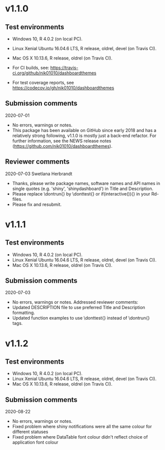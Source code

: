 # v1.1.0
## Test environments
* Windows 10, R 4.0.2 (on local PC).
* Linux Xenial Ubuntu 16.04.6 LTS, R release, oldrel, devel (on Travis CI).
* Mac OS X 10.13.6, R release, oldrel (on Travis CI).

* For CI builds, see: https://travis-ci.org/github/nik01010/dashboardthemes
* For test coverage reports, see https://codecov.io/gh/nik01010/dashboardthemes

## Submission comments
2020-07-01
* No errors, warnings or notes.
* This package has been available on GitHub since early 2018 and has a relatively strong following, v1.1.0 is mostly just a back-end refactor. For further information, see the NEWS release notes (https://github.com/nik01010/dashboardthemes).

## Reviewer comments
2020-07-03 Swetlana Herbrandt
* Thanks, please write package names, software names and API names in single quotes (e.g. 'shiny', 'shinydashboard') in Title and Description.
* Please replace \dontrun{} by \donttest{} or if(interactive()){} in your Rd-files.
* Please fix and resubmit.


# v1.1.1
## Test environments
* Windows 10, R 4.0.2 (on local PC).
* Linux Xenial Ubuntu 16.04.6 LTS, R release, oldrel, devel (on Travis CI).
* Mac OS X 10.13.6, R release, oldrel (on Travis CI).

## Submission comments
2020-07-03
* No errors, warnings or notes. Addressed reviewer comments:
* Updated DESCRIPTION file to use preferred Title and Description formatting.
* Updated function examples to use \donttest{} instead of \dontrun{} tags.

# v1.1.2
## Test environments
* Windows 10, R 4.0.2 (on local PC).
* Linux Xenial Ubuntu 16.04.6 LTS, R release, oldrel, devel (on Travis CI).
* Mac OS X 10.13.6, R release, oldrel (on Travis CI).

## Submission comments
2020-08-22
* No errors, warnings or notes.
* Fixed problem where shiny notifications were all the same colour for different statuses
* Fixed problem where DataTable font colour didn't reflect choice of application font colour
